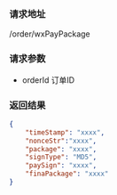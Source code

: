 ### 请求地址

/order/wxPayPackage

### 请求参数
 
* orderId 订单ID

### 返回结果

```json
{
    "timeStamp": "xxxx",
    "nonceStr":"xxxx",
    "package": "xxxx",
    "signType": "MD5",
    "paySign": "xxxx",
    "finaPackage": "xxxx"
}
```
